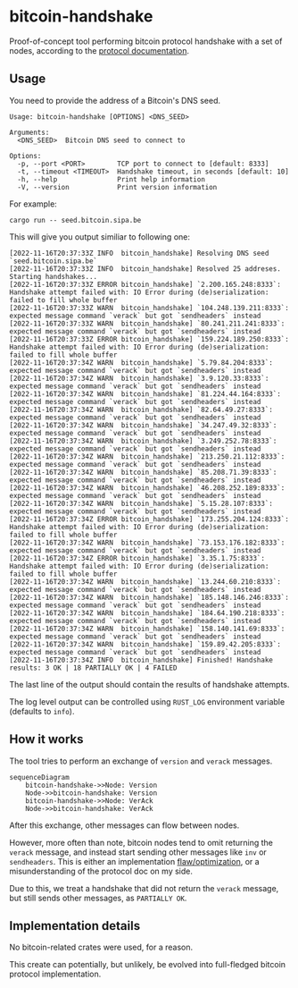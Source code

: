 # bitcoin-handshake

Proof-of-concept tool performing bitcoin protocol handshake with a set of nodes, according to the [protocol documentation](https://developer.bitcoin.org/reference/p2p_networking.html#p2p-network).

## Usage

You need to provide the address of a Bitcoin's DNS seed.

```
Usage: bitcoin-handshake [OPTIONS] <DNS_SEED>

Arguments:
  <DNS_SEED>  Bitcoin DNS seed to connect to

Options:
  -p, --port <PORT>        TCP port to connect to [default: 8333]
  -t, --timeout <TIMEOUT>  Handshake timeout, in seconds [default: 10]
  -h, --help               Print help information
  -V, --version            Print version information
```

For example:
```
cargo run -- seed.bitcoin.sipa.be
```

This will give you output similiar to following one:

```
[2022-11-16T20:37:33Z INFO  bitcoin_handshake] Resolving DNS seed `seed.bitcoin.sipa.be`
[2022-11-16T20:37:33Z INFO  bitcoin_handshake] Resolved 25 addreses. Starting handshakes...
[2022-11-16T20:37:33Z ERROR bitcoin_handshake] `2.200.165.248:8333`: Handshake attempt failed with: IO Error during (de)serialization: failed to fill whole buffer
[2022-11-16T20:37:33Z WARN  bitcoin_handshake] `104.248.139.211:8333`: expected message command `verack` but got `sendheaders` instead
[2022-11-16T20:37:33Z WARN  bitcoin_handshake] `80.241.211.241:8333`: expected message command `verack` but got `sendheaders` instead
[2022-11-16T20:37:33Z ERROR bitcoin_handshake] `159.224.189.250:8333`: Handshake attempt failed with: IO Error during (de)serialization: failed to fill whole buffer
[2022-11-16T20:37:34Z WARN  bitcoin_handshake] `5.79.84.204:8333`: expected message command `verack` but got `sendheaders` instead
[2022-11-16T20:37:34Z WARN  bitcoin_handshake] `3.9.120.33:8333`: expected message command `verack` but got `sendheaders` instead
[2022-11-16T20:37:34Z WARN  bitcoin_handshake] `81.224.44.164:8333`: expected message command `verack` but got `sendheaders` instead
[2022-11-16T20:37:34Z WARN  bitcoin_handshake] `82.64.49.27:8333`: expected message command `verack` but got `sendheaders` instead
[2022-11-16T20:37:34Z WARN  bitcoin_handshake] `34.247.49.32:8333`: expected message command `verack` but got `sendheaders` instead
[2022-11-16T20:37:34Z WARN  bitcoin_handshake] `3.249.252.78:8333`: expected message command `verack` but got `sendheaders` instead
[2022-11-16T20:37:34Z WARN  bitcoin_handshake] `213.250.21.112:8333`: expected message command `verack` but got `sendheaders` instead
[2022-11-16T20:37:34Z WARN  bitcoin_handshake] `85.208.71.39:8333`: expected message command `verack` but got `sendheaders` instead
[2022-11-16T20:37:34Z WARN  bitcoin_handshake] `46.208.252.189:8333`: expected message command `verack` but got `sendheaders` instead
[2022-11-16T20:37:34Z WARN  bitcoin_handshake] `5.15.28.107:8333`: expected message command `verack` but got `sendheaders` instead
[2022-11-16T20:37:34Z ERROR bitcoin_handshake] `173.255.204.124:8333`: Handshake attempt failed with: IO Error during (de)serialization: failed to fill whole buffer
[2022-11-16T20:37:34Z WARN  bitcoin_handshake] `73.153.176.182:8333`: expected message command `verack` but got `sendheaders` instead
[2022-11-16T20:37:34Z ERROR bitcoin_handshake] `3.35.1.75:8333`: Handshake attempt failed with: IO Error during (de)serialization: failed to fill whole buffer
[2022-11-16T20:37:34Z WARN  bitcoin_handshake] `13.244.60.210:8333`: expected message command `verack` but got `sendheaders` instead
[2022-11-16T20:37:34Z WARN  bitcoin_handshake] `185.148.146.246:8333`: expected message command `verack` but got `sendheaders` instead
[2022-11-16T20:37:34Z WARN  bitcoin_handshake] `184.64.190.218:8333`: expected message command `verack` but got `sendheaders` instead
[2022-11-16T20:37:34Z WARN  bitcoin_handshake] `158.140.141.69:8333`: expected message command `verack` but got `sendheaders` instead
[2022-11-16T20:37:34Z WARN  bitcoin_handshake] `159.89.42.205:8333`: expected message command `verack` but got `sendheaders` instead
[2022-11-16T20:37:34Z INFO  bitcoin_handshake] Finished! Handshake results: 3 OK | 18 PARTIALLY OK | 4 FAILED
```

The last line of the output should contain the results of handshake attempts.

The log level output can be controlled using `RUST_LOG` environment variable (defaults to `info`).

## How it works

The tool tries to perform an exchange of `version` and `verack` messages.

```mermaid
sequenceDiagram
    bitcoin-handshake->>Node: Version
    Node->>bitcoin-handshake: Version
    bitcoin-handshake->>Node: VerAck
    Node->>bitcoin-handshake: VerAck
```

After this exchange, other messages can flow between nodes.

However, more often than note, bitcoin nodes tend to omit returning the `verack` message,
and instead start sending other messages like `inv` or `sendheaders`. This is either
an implementation [flaw/optimization](https://developer.bitcoin.org/reference/intro.html#not-a-specification), or a misunderstanding of the protocol doc on my side.

Due to this, we treat a handshake that did not return the `verack` message, but still sends
other messages, as `PARTIALLY OK`.

## Implementation details

No bitcoin-related crates were used, for a reason.

This create can potentially, but unlikely, be evolved into full-fledged bitcoin protocol implementation.

